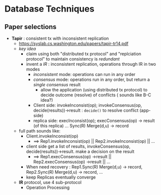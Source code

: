 # Database Techniques
## Paper selections
* **Tapir** : consistent tx with inconsistent replication
  * https://syslab.cs.washington.edu/papers/tapir-tr14.pdf
  * *key idea*
    * claim using both "distributed tx protocol" and "replciation protocol" to maintain consistency is *redundant*
    * invent a *IR* : inconsistent replication, operations through IR in two modes    
      * *inconsistent* mode: operations can run in any order
      * *consensus* mode: operations run in any order, but return a *single consensus* result
        * allow the application (using distributed tx protocol) to decide outcome (resolve) of conflicts ( sounds like B-C idea?)
      * Client side: invokeInconsist(op);  invokeConsensus(op, decide(results))->result : `decide()` to resolve conflict (app-side)
      * replica side: execInconsist(op);  execConsensus(op) -> result (of this replica)  ...  Sync(R) Merge(d,u) -> record
  * full path sounds like:
    * Client.invokeInconsist(op)
      * ==> Rep1.invokeInconsist(op) || Rep2.invokeInconsist(op) || ...
    * client side get a list of results,  invokeConsensus(op, decide(results))->result. make a decision on the result
      * ==> Rep1.execConsensus(op) ->result || Rep2.execConsensus(op) ->result || ...
    *  When need recovery : Rep1.Sync(R) Merge(d,u) -> record,  Rep2.Sync(R) Merge(d,u) -> record, ...
      * keep Replicas eventually converge  
  * **IR** protocol, use 4 sub-protocol
    * Operation Processing 
